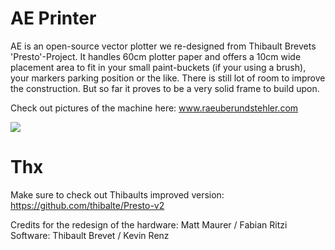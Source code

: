 # AE Printer
AE is an open-source vector plotter we re-designed from Thibault Brevets 'Presto'-Project. It handles 60cm plotter paper and offers a 10cm wide placement area to fit in your small paint-buckets (if your using a brush), your markers parking position or the like. There is still lot of room to improve the construction. But so far it proves to be a very solid frame to build upon.

Check out pictures of the machine here: www.raeuberundstehler.com

![](https://github.com/raeuberstehler/AEPrinter/blob/master/Images/AE_9.png?raw=true)

# Thx
Make sure to check out Thibaults improved version: https://github.com/thibalte/Presto-v2

Credits for the redesign of the hardware: Matt Maurer / Fabian Ritzi
Software: Thibault Brevet / Kevin Renz
